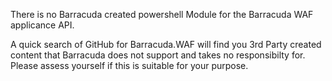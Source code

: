 There is no Barracuda created powershell Module for the Barracuda WAF applicance API. 

A quick search of GitHub for Barracuda.WAF will find you 3rd Party created content that Barracuda does not support and takes no responsibilty for. 
Please assess yourself if this is suitable for your purpose.
